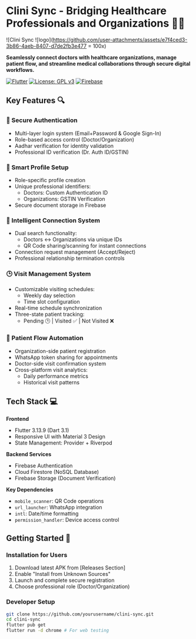 # Clini Sync - Bridging Healthcare Professionals and Organizations 🏥🤝

![Clini Sync ![logo](https://github.com/user-attachments/assets/e7f4ced3-3b86-4aeb-8407-d7de2fb3e477 = 100x)

**Seamlessly connect doctors with healthcare organizations, manage patient flow, and streamline medical collaborations through secure digital workflows.**

[![Flutter](https://img.shields.io/badge/Flutter-3.13.9-blue.svg)](https://flutter.dev)
[![License: GPL v3](https://img.shields.io/badge/License-GPLv3-blue.svg)](https://www.gnu.org/licenses/gpl-3.0)
[![Firebase](https://img.shields.io/badge/Firebase-Emulator%20Ready-orange.svg)](https://firebase.google.com)

## Key Features 🔍

### 🔐 Secure Authentication
- Multi-layer login system (Email+Password & Google Sign-In)
- Role-based access control (Doctor/Organization)
- Aadhar verification for identity validation
- Professional ID verification (Dr. Auth ID/GSTIN)

### 👤 Smart Profile Setup
- Role-specific profile creation
- Unique professional identifiers:
  - Doctors: Custom Authentication ID
  - Organizations: GSTIN Verification
- Secure document storage in Firebase

### 🔗 Intelligent Connection System
- Dual search functionality:
  - Doctors ↔ Organizations via unique IDs
  - QR Code sharing/scanning for instant connections
- Connection request management (Accept/Reject)
- Professional relationship termination controls

### 🕒 Visit Management System
- Customizable visiting schedules:
  - Weekly day selection
  - Time slot configuration
- Real-time schedule synchronization
- Three-state patient tracking:
  - Pending 🕒 | Visited ✅ | Not Visited ❌

### 🚀 Patient Flow Automation
- Organization-side patient registration
- WhatsApp token sharing for appointments
- Doctor-side visit confirmation system
- Cross-platform visit analytics:
  - Daily performance metrics
  - Historical visit patterns

## Tech Stack 💻

**Frontend**  
- Flutter 3.13.9 (Dart 3.1)
- Responsive UI with Material 3 Design
- State Management: Provider + Riverpod

**Backend Services**  
- Firebase Authentication
- Cloud Firestore (NoSQL Database)
- Firebase Storage (Document Verification)

**Key Dependencies**  
- `mobile_scanner`: QR Code operations
- `url_launcher`: WhatsApp integration
- `intl`: Date/time formatting
- `permission_handler`: Device access control

## Getting Started 🚀

### Installation for Users
1. Download latest APK from [Releases Section]
2. Enable "Install from Unknown Sources"
3. Launch and complete secure registration
4. Choose professional role (Doctor/Organization)

### Developer Setup
```bash
git clone https://github.com/yourusername/clini-sync.git
cd clini-sync
flutter pub get
flutter run -d chrome # For web testing
